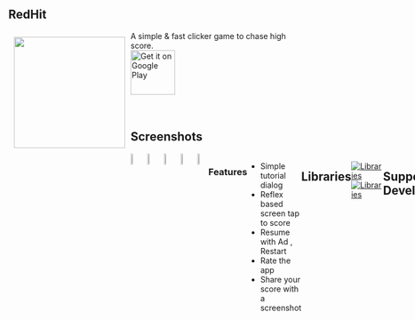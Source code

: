 ## RedHit
<img src="graphics/web_icon.png" align="left" width="200" hspace="10" vspace="10">
A simple & fast clicker game to chase high score.

<div style="display:flex;" >
<a href="https://play.google.com/store/apps/details?id=red.rednitrogen.hit.redhit">
    <img alt="Get it on Google Play"
        height="80"
        src="https://play.google.com/intl/en_us/badges/images/generic/en_badge_web_generic.png" />
</a>
</div>
</br></br>

## Screenshots
<div style="display:flex;" >
<img  src="graphics/screenshot_1.jpeg" width="19%" >
<img style="margin-left:10px;" src="graphics/screenshot_2.jpeg" width="19%" >
<img style="margin-left:10px;" src="graphics/screenshot_3.jpeg" width="19%" >
<img style="margin-left:10px;" src="graphics/screenshot_4.jpeg" width="19%" >
<img style="margin-left:10px;" src="graphics/screenshot_5.jpeg" width="19%" >

### Features
- Simple tutorial dialog
- Reflex based screen tap to score
- Resume with Ad , Restart
- Rate the app
- Share your score with a screenshot

## Libraries
[![Libraries](https://img.shields.io/badge/com.github.HotBitmapGG:RingProgressBar:%20V1.2.3-green.svg)](https://github.com/HotBitmapGG/RingProgressBar)<br>
[![Libraries](https://img.shields.io/badge/com.jraska:falcon:%202.1.0-green.svg)](https://github.com/jraska/Falcon)<br>

## Support Development
Support development by making donation through Paypal <br>
[![Donate](https://img.shields.io/badge/donate-paypal-blue.svg)](https://www.paypal.me/sdnitrogen)<br>

## License
[![License](https://img.shields.io/badge/License-Apache%202.0-blue.svg)](https://opensource.org/licenses/Apache-2.0)<br>
```
Copyright [2018] [Red Nitrogen , AssassiNCrizR]

   Licensed under the Apache License, Version 2.0 (the "License");
   you may not use this file except in compliance with the License.
   You may obtain a copy of the License at

     http://www.apache.org/licenses/LICENSE-2.0

   Unless required by applicable law or agreed to in writing, software
   distributed under the License is distributed on an "AS IS" BASIS,
   WITHOUT WARRANTIES OR CONDITIONS OF ANY KIND, either express or implied.
   See the License for the specific language governing permissions and
   limitations under the License.
```
